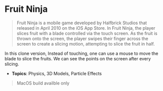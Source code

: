 # Fruit Ninja

> Fruit Ninja is a mobile game developed by Halfbrick Studios that released in April 2010 on the iOS App Store. In Fruit Ninja, the player slices fruit with a blade controlled via the touch screen. As the fruit is thrown onto the screen, the player swipes their finger across the screen to create a slicing motion, attempting to slice the fruit in half.

In this clone version, Instead of touching, one can use a mouse to move the blade to slice the fruits. We can see the points on the screen after every slicing.

- **Topics**: Physics, 3D Models, Particle Effects

> MacOS build availble only